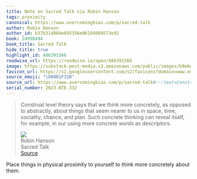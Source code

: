 ```yaml
---
title: Note on Sacred Talk via Robin Hanson
tags: proximity
canonical: https://www.overcomingbias.com/p/sacred-talk
author: Robin Hanson
author_id: b37b31d804e695356e06104009573e92
book: 24998494
book_title: Sacred Talk
hide_title: true
highlight_id: 486391566
readwise_url: https://readwise.io/open/486391566
image: https://substack-post-media.s3.amazonaws.com/public/images/b9ebdfb4-7247-4608-9cb3-779fd7e9a0c7_612x356.jpeg
favicon_url: https://s2.googleusercontent.com/s2/favicons?domain=www.overcomingbias.com
source_emoji: "\U0001F310"
source_url: https://www.overcomingbias.com/p/sacred-talk#:~:text=Construal%20level%20theory,words%20as%20descriptors.
serial_number: 2023.NTE.332
---
```

> Construal level theory says that we think more concretely, as opposed to abstractly, about things that seem nearer to us in space, time, sociality, chance, and plan. Such concrete thinking can reveal itself, for example, in our using more concrete words as descriptors.
> <div class="quoteback-footer"><div class="quoteback-avatar"><img class="mini-favicon" src="https://s2.googleusercontent.com/s2/favicons?domain=www.overcomingbias.com"></div><div class="quoteback-metadata"><div class="metadata-inner"><span style="display:none">FROM:</span><div aria-label="Robin Hanson" class="quoteback-author"> Robin Hanson</div><div aria-label="Sacred Talk" class="quoteback-title"> Sacred Talk</div></div></div><div class="quoteback-backlink"><a target="_blank" aria-label="go to the full text of this quotation" rel="noopener" href="https://www.overcomingbias.com/p/sacred-talk#:~:text=Construal%20level%20theory,words%20as%20descriptors." class="quoteback-arrow"> Source</a></div></div>

Place things in physical proximity to yourself to think more concretely about them. 